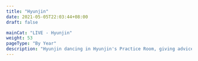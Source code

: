 ```yaml
---
title: "Hyunjin"
date: 2021-05-05T22:03:44+08:00
draft: false

mainCat: "LIVE - Hyunjin"
weight: 53
pageType: "By Year"
description: "Hyunjin dancing in Hyunjin's Practice Room, giving advices to STAYs' concern in Counseling Center, chatting when he's on his way from Music Core, sharing his arts in #hyunpic, DJ Ret on voice only lives, and etc."
---
```


